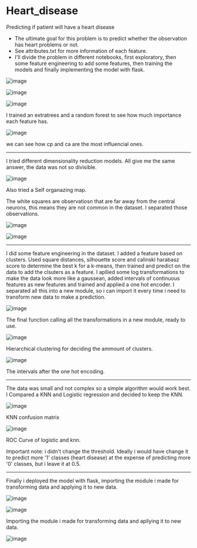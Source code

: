 # Heart_disease
Predicting if patient will have a heart disease

- The ultimate goal for this problem is to predict whether the observation has heart problems or not.
- See attributes.txt for more information of each feature.
- I'll divide the problem in different notebooks, first exploratory, then some feature engineering to add some features, then training the models and finally implementing the model with flask.


![image](https://user-images.githubusercontent.com/70241561/118749889-c651ec80-b834-11eb-9e95-94ceec075124.png)

![image](https://user-images.githubusercontent.com/70241561/118749898-cbaf3700-b834-11eb-9ff2-2b67982d322a.png)

![image](https://user-images.githubusercontent.com/70241561/118749926-d8338f80-b834-11eb-8da8-cf21467fb0d1.png)


I trained an extratrees and a random forest to see how much importance each feature has.

![image](https://user-images.githubusercontent.com/70241561/118749981-f13c4080-b834-11eb-8a82-7497c15c7473.png)


we can see how cp and ca are the most influencial ones.

----------------------------

I tried different dimensionality reduction models. All give me the same answer, the data was not so divisible.

![image](https://user-images.githubusercontent.com/70241561/118750088-1af56780-b835-11eb-898f-b079f75164da.png)



Also tried a Self organazing map.

The white squares are observatiosn that are far away from the central neurons, this means they are not common in the dataset. I separated those observations.

![image](https://user-images.githubusercontent.com/70241561/118750148-3fe9da80-b835-11eb-8441-22ac6f42732f.png)

![image](https://user-images.githubusercontent.com/70241561/118750157-44ae8e80-b835-11eb-9877-9802f851e381.png)


---------------------------------------------

I did some feature engineering in the dataset. I added a feature based on clusters. Used square distances, silhouette score and calinski harabasz score to determine
the best k for a k-means, then trained and predict on the data to add the clsuters as a feature. I apllied some log transformations to make the data look more like a 
gaussean,  added intervals of continuous features as new features and trained and applied a one hot encoder. I separated all this into a new module, so i can import it
every time i need to transform new data to make a prediction.

![image](https://user-images.githubusercontent.com/70241561/118750628-27c68b00-b836-11eb-8374-b7343644489c.png)

The final function calling all the transformations in a new module, ready to use.

![image](https://user-images.githubusercontent.com/70241561/118750679-3c0a8800-b836-11eb-9f31-daddbd3fda3a.png)

Hierarchical clustering for deciding the ammount of clusters.

![image](https://user-images.githubusercontent.com/70241561/118750722-57759300-b836-11eb-8d6a-9494f8c23414.png)

The intervals after the one hot encoding.

--------------------------------------

The data was small and not complex so a simple algorithm would work best. I Compared a KNN and Logistic regression and decided to keep the KNN.

![image](https://user-images.githubusercontent.com/70241561/118750827-9ad00180-b836-11eb-9983-99e5f3f8b21e.png)

KNN confusion matrix

![image](https://user-images.githubusercontent.com/70241561/118750864-ae7b6800-b836-11eb-9f21-71dc27491b00.png)


ROC Curve of logistic and knn.


Important note: i didn't change the threshold. Ideally i would have change it to predict more '1' classes (heart disease) at the expense of predicting more '0' classes,
but i leave it at 0.5.

-------------------------------------------------------

Finally i deployed the model with flask, importing the module i made for transforming data and applying it to new data.

![image](https://user-images.githubusercontent.com/70241561/118751041-04e8a680-b837-11eb-8bef-80c11039052c.png)

![image](https://user-images.githubusercontent.com/70241561/118751059-0ade8780-b837-11eb-9db8-1352f16ea5fd.png)

Importing the module i made for transforming data and apllying it to new data.

![image](https://user-images.githubusercontent.com/70241561/118751093-1af66700-b837-11eb-80da-2eb0d545be89.png)












